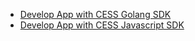 - [Develop App with CESS Golang SDK](sdk-golang/README.md)
- [Develop App with CESS Javascript SDK](sdk-js/README.md)